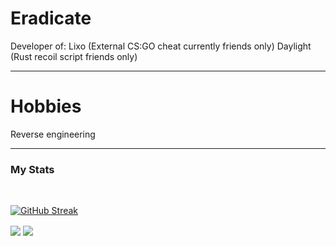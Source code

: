 
# Eradicate

Developer of:
Lixo (External CS:GO cheat currently friends only)
Daylight (Rust recoil script friends only)

---
# Hobbies
Reverse engineering

---

### My Stats


<div id="badges">
  <br />
  <img src="https://komarev.com/ghpvc/?username=Zortex1111&style=flat-square&color=blue" alt=""/>
</div>

[![GitHub Streak](http://github-readme-streak-stats.herokuapp.com?user=Zortex1111&theme=dark&background=000000)](https://git.io/streak-stats)



<img align="center" src="https://github-readme-stats.vercel.app/api/top-langs/?username=Zortex1111&count_private=true&langs_count=7" /> 
<img align="center" src="https://github-readme-stats.vercel.app/api?username=Zortex1111&count_private=true" />  
